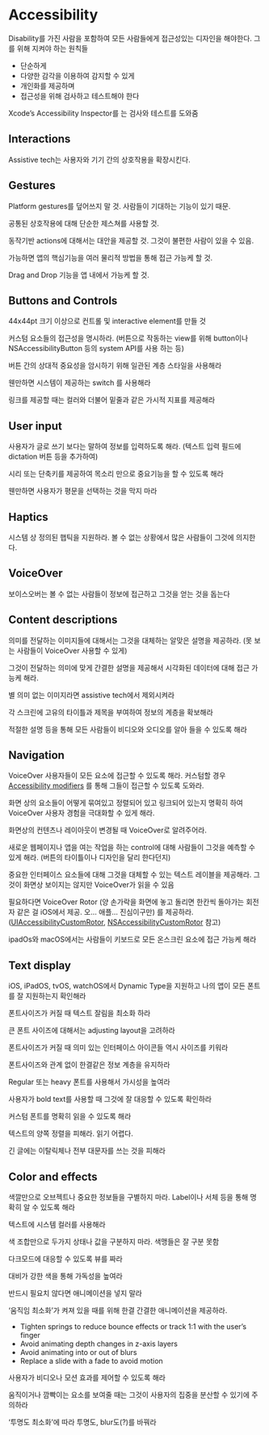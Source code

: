 # Accessibility

Disability를 가진 사람을 포함하여 모든 사람들에게 접근성있는 디자인을 해야한다. 그를 위해 지켜야 하는 원칙들

- 단순하게
- 다양한 감각을 이용하여 감지할 수 있게
- 개인화를 제공하며
- 접근성을 위해 검사하고 테스트해야 한다

Xcode’s Accessibility Inspector를 는 검사와 테스트를 도와줌

## Interactions

Assistive tech는 사용자와 기기 간의 상호작용을 확장시킨다.

## Gestures

Platform gestures를 덮어쓰지 말 것. 사람들이 기대하는 기능이 있기 때문.

공통된 상호작용에 대해 단순한 제스쳐를 사용할 것.

동작기반 actions에 대해서는 대안을 제공할 것. 그것이 불편한 사람이 있을 수 있음.

가능하면 앱의 핵심기능을 여러 물리적 방법을 통해 접근 가능케 할 것.

Drag and Drop 기능을 앱 내에서 가능케 할 것.

## Buttons and Controls

44x44pt 크기 이상으로 컨트롤 및 interactive element를 만들 것

커스텀 요소들의 접근성을 명시하라. (버튼으로 작동하는 view를 위해 button이나 NSAccessibilityButton 등의 system API를 사용 하는 등)

버튼 간의 상대적 중요성을 암시하기 위해 일관된 계층 스타일을 사용해라

웬만하면 시스템이 제공하는 switch 를 사용해라

링크를 제공할 때는 컬러와 더불어 밑줄과 같은 가시적 지표를 제공해라

## User input

사용자가 글로 쓰기 보다는 말하여 정보를 입력하도록 해라. (텍스트 입력 필드에 dictation 버튼 등을 추가하여)

시리 또는 단축키를 제공하여 목소리 만으로 중요기능을 할 수 있도록 해라

웬만하면 사용자가 평문을 선택하는 것을 막지 마라

## Haptics

시스템 상 정의된 햅틱을 지원하라. 볼 수 없는 상황에서 많은 사람들이 그것에 의지한다.

## VoiceOver

보이스오버는 볼 수 없는 사람들이 정보에 접근하고 그것을 얻는 것을 돕는다

## Content descriptions

의미를 전달하는 이미지들에 대해서는 그것을 대체하는 알맞은 설명을 제공하라. (못 보는 사람들이 VoiceOver 사용할 수 있게)

그것이 전달하는 의미에 맞게 간결한 설명을 제공해서 시각화된 데이터에 대해 접근 가능케 해라.

별 의미 없는 이미지라면 assistive tech에서 제외시켜라

각 스크린에 고유의 타이틀과 제목을 부여하여 정보의 계층을 확보해라

적절한 설명 등을 통해 모든 사람들이 비디오와 오디오를 알아 들을 수 있도록 해라

## Navigation

VoiceOver 사용자들이 모든 요소에 접근할 수 있도록 해라. 커스텀할 경우 [Accessibility modifiers](https://developer.apple.com/documentation/swiftui/view-accessibility) 를 통해 그들이 접근할 수 있도록 도와라.

화면 상의 요소들이 어떻게 묶여있고 정렬되어 있고 링크되어 있는지 명확히 하여 VoiceOver 사용자 경험을 극대화할 수 있게 해라.

화면상의 컨텐츠나 레이아웃이 변경될 때 VoiceOver로 알려주어라.

새로운 웹페이지나 앱을 여는 작업을 하는 control에 대해 사람들이 그것을 예측할 수 있게 해라. (버튼의 타이틀이나 디자인을 달리 한다던지)

중요한 인터페이스 요소들에 대해 그것을 대체할 수 있는 텍스트 레이블을 제공해라. 그것이 화면상 보이지는 않지만 VoiceOver가 읽을 수 있음

필요하다면 VoiceOver Rotor (양 손가락을 화면에 놓고 돌리면 한칸씩 돌아가는 회전자 같은 걸 iOS에서 제공. 오… 애플… 진심이구만) 를 제공하라. ([UIAccessibilityCustomRotor](https://developer.apple.com/documentation/uikit/uiaccessibilitycustomrotor), [NSAccessibilityCustomRotor](https://developer.apple.com/documentation/appkit/nsaccessibilitycustomrotor) 참고)

ipadOs와 macOS에서는 사람들이 키보드로 모든 온스크린 요소에 접근 가능케 해라

## Text display

iOS, iPadOS, tvOS, watchOS에서 Dynamic Type을 지원하고 나의 앱이 모든 폰트를 잘 지원하는지 확인해라

폰트사이즈가 커질 때 텍스트 잘림을 최소화 하라

큰 폰트 사이즈에 대해서는 adjusting layout을 고려하라

폰트사이즈가 커질 때 의미 있는 인터페이스 아이콘들 역시 사이즈를 키워라

폰트사이즈와 관계 없이 한결같은 정보 계층을 유지하라

Regular 또는 heavy 폰트를 사용해서 가시성을 높여라

사용자가 bold text를 사용할 때 그것에 잘 대응할 수 있도록 확인하라

커스텀 폰트를 명확히 읽을 수 있도록 해라

텍스트의 양쪽 정렬을 피해라. 읽기 어렵다.

긴 글에는 이탈릭체나 전부 대문자를 쓰는 것을 피해라

## Color and effects

색깔만으로 오브젝트나 중요한 정보들을 구별하지 마라. Label이나 서체 등을 통해 명확히 알 수 있도록 해라

텍스트에 시스템 컬러를 사용해라

색 조합만으로 두가지 상태나 값을 구분하지 마라. 색맹들은 잘 구분 못함

다크모드에 대응할 수 있도록 뷰를 짜라

대비가 강한 색을 통해 가독성을 높여라

반드시 필요치 않다면 애니메이션을 넣지 말라

‘움직임 최소화’가 켜져 있을 때를 위해 한결 간결한 애니메이션을 제공하라. 

- Tighten springs to reduce bounce effects or track 1:1 with the user’s finger
- Avoid animating depth changes in z-axis layers
- Avoid animating into or out of blurs
- Replace a slide with a fade to avoid motion

사용자가 비디오나 모션 효과를 제어할 수 있도록 해라

움직이거나 깜빡이는 요소를 보여줄 때는 그것이 사용자의 집중을 분산할 수 있기에 주의하라

‘투명도 최소화’에 따라 투명도, blur도(?)를 바꿔라
